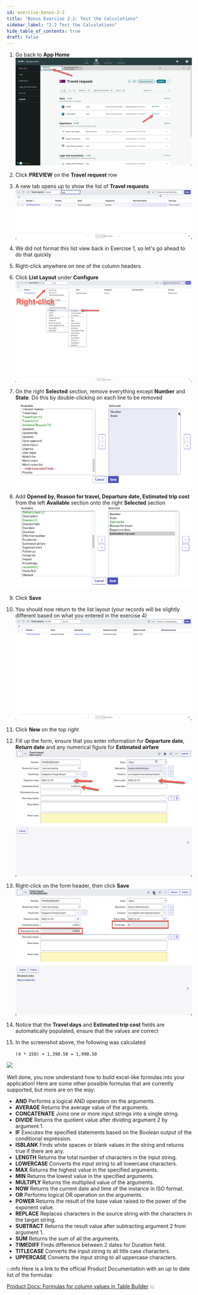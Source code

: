 ```yaml
---
id: exercise-bonus-2-2
title: "Bonus Exercise 2.2: Test the Calculations"
sidebar_label: "2.2 Test the Calculations"
hide_table_of_contents: true
draft: false
---
```


1. Go back to **App Home**
![](images/apphome2.png)


2. Click **PREVIEW** on the **Travel request** row


3. A new tab opens up to show the list of **Travel requests**
![](images/trlist.png)


4. We did not format this list view back in Exercise 1, so let's go ahead to do that quickly


5. Right-click anywhere on one of the column headers


6. Click **List Layout** under **Configure**
![](images/listlayout.png)


7. On the right **Selected** section, remove everything except **Number** and **State**. Do this by double-clicking on each line to be removed
![](images/numstate.png)


8. Add **Opened by, Reason for travel, Departure date, Estimated trip cost** from the left **Available** section onto the right **Selected** section
![](images/addedlistlayout.png)


9. Click **Save**


10. You should now return to the list layout (your records will be slightly different based on what you entered in the exercise 4)
![](images/completelist.png)


11. Click **New** on the top right


12. Fill up the form, ensure that you enter information for **Departure date**, **Return date** and any numerical figure for **Estimated airfare**
![](images/addinfo.png)


13. Right-click on the form header, then click **Save**
![](images/finishedcalc.png)


14. Notice that the **Travel days** and **Estimated trip cost** fields are automatically populated, ensure that the values are correct


15. In the screenshot above, the following was calculated

    `(4 * 150) + 1,390.50 = 1,990.50`

![](images/funnycalculation.gif)

Well done, you now understand how to build excel-like formulas into your application! Here are some other possible formulas that are currently supported, but more are on the way:

* **AND** Performs a logical AND operation on the arguments.
* **AVERAGE** Returns the average value of the arguments.
* **CONCATENATE** Joins one or more input strings into a single string.
* **DIVIDE** Returns the quotient value after dividing argument 2 by argument 1.
* **IF** Executes the specified statements based on the Boolean output of the conditional expression.
* **ISBLANK** Finds white spaces or blank values in the string and returns true if there are any.
* **LENGTH** Returns the total number of characters in the input string.
* **LOWERCASE** Converts the input string to all lowercase characters.
* **MAX** Returns the highest value in the specified arguments.
* **MIN** Returns the lowest value in the specified arguments.
* **MULTIPLY** Returns the multiplied value of the arguments.
* **NOW** Returns the current date and time of the instance in ISO format.
* **OR** Performs logical OR operation on the arguments.
* **POWER** Returns the result of the base value raised to the power of the exponent value.
* **REPLACE** Replaces characters in the source string with the characters in the target string.
* **SUBTRACT** Returns the result value after subtracting argument 2 from argument 1.
* **SUM** Returns the sum of all the arguments.
* **TIMEDIFF** Finds difference between 2 dates for Duration field.
* **TITLECASE** Converts the input string to all title case characters.
* **UPPERCASE** Converts the input string to all uppercase characters.

:::info
Here is a link to the official Product Documentation with an up to date list of the formulas: 

[Product Docs: Formulas for column values in Table Builder](https://docs.servicenow.com/csh?topicname=formulas-columns-table-builder.html&version=latest)
:::